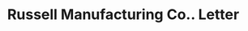 ---
doi: 10.7916/D85440N0
date_other: '1919'
date_other_textual: '1919'
form: correspondence
genre:
- Letters (correspondence)
name:
- Russell Manufacturing Co.
object_in_context_url: https://biggert.cul.columbia.edu/items/view/ave_biggert_01112
subject_hierarchical_geographic:
- New York, New York, United States
subject_name:
- Russell Manufacturing Co.
title: Russell Manufacturing Co.. Letter
sort_title: Russell Manufacturing Co.. Letter
call_number: ave_biggert_01112
coordinates:
- 40.71277777777778,-74.00583333333333
pid: ave_biggert_01112
identifiers: ave_biggert_01112
thumbnail: https://derivativo-1.library.columbia.edu/iiif/2/ldpd:344821/full/!256,256/0/native.jpg
permalink: /biggert/ave_biggert_01112/
layout: iiif-image-page
---